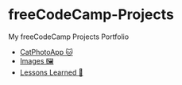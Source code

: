 # freeCodeCamp-Projects
My freeCodeCamp Projects Portfolio
<ul>
<li>
<a href="https://github.com/jennisa1/freeCodeCamp-Projects/tree/main/Cat%20Photo%20Album%20app" onclick="window.open('https://github.com/jennisa1/freeCodeCamp-Projects/tree/main/Cat%20Photo%20Album%20app', '_self'); target="blank">CatPhotoApp 🐱
</li>
<li>                                                                                                                 
<a href="https://github.com/jennisa1/freeCodeCamp-Projects/tree/main/Cat%20Photo%20Album%20app/Images" onclick="window.open('https://github.com/jennisa1/freeCodeCamp-Projects/tree/main/Cat%20Photo%20Album%20app/Images', '_self'); target="blank">Images 🖼️ 
</li>
<li>
<a href="https://github.com/jennisa1/freeCodeCamp-Projects/tree/main/Cat%20Photo%20Album%20app/Lessons%20Learned" onclick="window.open('https://github.com/jennisa1/freeCodeCamp-Projects/tree/main/Cat%20Photo%20Album%20app/Lessons%20Learned', '_self'); target="blank">Lessons Learned 📖
</li>
</ul>
